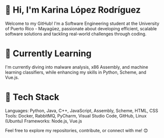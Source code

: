 # 👋 Hi, I'm Karina López Rodríguez
Welcome to my GitHub! I'm a Software Engineering student at the University of Puerto Rico - Mayagüez, passionate about developing efficient, scalable software solutions and tackling real-world challenges through coding.

# 🌱 Currently Learning
I'm currently diving into malware analysis, x86 Assembly, and machine learning classifiers, while enhancing my skills in Python, Scheme, and Vue.js.

# 🔧 Tech Stack
Languages: Python, Java, C++, JavaScript, Assembly, Scheme, HTML, CSS
Tools: Docker, RabbitMQ, PyCharm, Visual Studio Code, GitHub, Linux (Ubuntu)
Frameworks: Node.js, Vue.js

Feel free to explore my repositories, contribute, or connect with me! 😊
